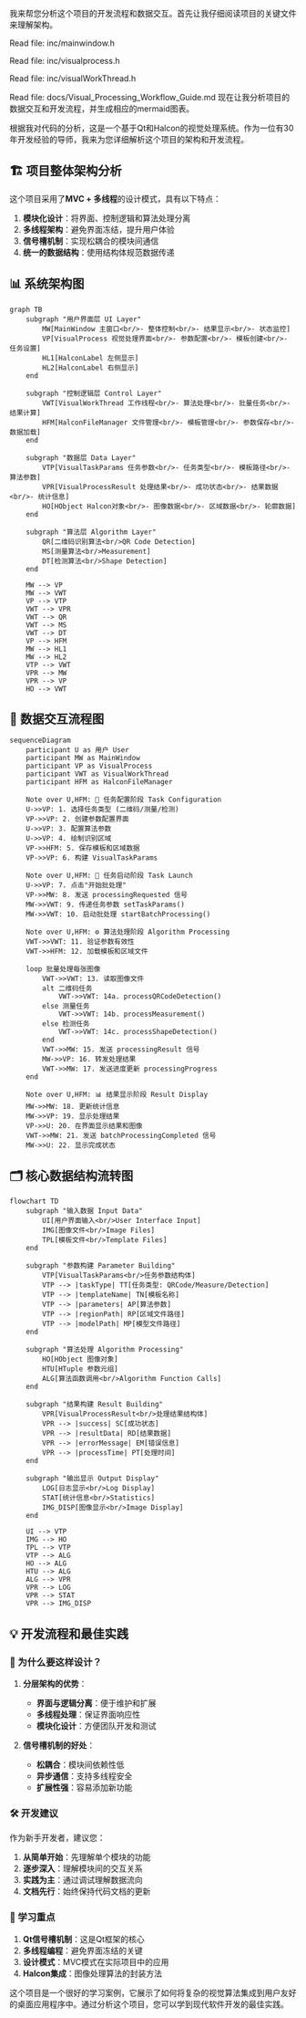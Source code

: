 
我来帮您分析这个项目的开发流程和数据交互。首先让我仔细阅读项目的关键文件来理解架构。

Read file: inc/mainwindow.h

Read file: inc/visualprocess.h

Read file: inc/visualWorkThread.h

Read file: docs/Visual_Processing_Workflow_Guide.md
现在让我分析项目的数据交互和开发流程，并生成相应的mermaid图表。

根据我对代码的分析，这是一个基于Qt和Halcon的视觉处理系统。作为一位有30年开发经验的导师，我来为您详细解析这个项目的架构和开发流程。

## 🏗️ 项目整体架构分析

这个项目采用了**MVC + 多线程**的设计模式，具有以下特点：

1. **模块化设计**：将界面、控制逻辑和算法处理分离
2. **多线程架构**：避免界面冻结，提升用户体验  
3. **信号槽机制**：实现松耦合的模块间通信
4. **统一的数据结构**：使用结构体规范数据传递

## 📊 系统架构图

```mermaid
graph TB
    subgraph "用户界面层 UI Layer"
        MW[MainWindow 主窗口<br/>- 整体控制<br/>- 结果显示<br/>- 状态监控]
        VP[VisualProcess 视觉处理界面<br/>- 参数配置<br/>- 模板创建<br/>- 任务设置]
        HL1[HalconLabel 左侧显示]
        HL2[HalconLabel 右侧显示]
    end
    
    subgraph "控制逻辑层 Control Layer"
        VWT[VisualWorkThread 工作线程<br/>- 算法处理<br/>- 批量任务<br/>- 结果计算]
        HFM[HalconFileManager 文件管理<br/>- 模板管理<br/>- 参数保存<br/>- 数据加载]
    end
    
    subgraph "数据层 Data Layer"
        VTP[VisualTaskParams 任务参数<br/>- 任务类型<br/>- 模板路径<br/>- 算法参数]
        VPR[VisualProcessResult 处理结果<br/>- 成功状态<br/>- 结果数据<br/>- 统计信息]
        HO[HObject Halcon对象<br/>- 图像数据<br/>- 区域数据<br/>- 轮廓数据]
    end
    
    subgraph "算法层 Algorithm Layer"
        QR[二维码识别算法<br/>QR Code Detection]
        MS[测量算法<br/>Measurement]
        DT[检测算法<br/>Shape Detection]
    end
    
    MW --> VP
    MW --> VWT
    VP --> VTP
    VWT --> VPR
    VWT --> QR
    VWT --> MS
    VWT --> DT
    VP --> HFM
    MW --> HL1
    MW --> HL2
    VTP --> VWT
    VPR --> MW
    VPR --> VP
    HO --> VWT
```

## 🔄 数据交互流程图

```mermaid
sequenceDiagram
    participant U as 用户 User
    participant MW as MainWindow
    participant VP as VisualProcess  
    participant VWT as VisualWorkThread
    participant HFM as HalconFileManager
    
    Note over U,HFM: 🎯 任务配置阶段 Task Configuration
    U->>VP: 1. 选择任务类型 (二维码/测量/检测)
    VP->>VP: 2. 创建参数配置界面
    U->>VP: 3. 配置算法参数
    U->>VP: 4. 绘制识别区域
    VP->>HFM: 5. 保存模板和区域数据
    VP->>VP: 6. 构建 VisualTaskParams
    
    Note over U,HFM: 🚀 任务启动阶段 Task Launch
    U->>VP: 7. 点击"开始批处理"
    VP->>MW: 8. 发送 processingRequested 信号
    MW->>VWT: 9. 传递任务参数 setTaskParams()
    MW->>VWT: 10. 启动批处理 startBatchProcessing()
    
    Note over U,HFM: ⚙️ 算法处理阶段 Algorithm Processing
    VWT->>VWT: 11. 验证参数有效性
    VWT->>HFM: 12. 加载模板和区域文件
    
    loop 批量处理每张图像
        VWT->>VWT: 13. 读取图像文件
        alt 二维码任务
            VWT->>VWT: 14a. processQRCodeDetection()
        else 测量任务  
            VWT->>VWT: 14b. processMeasurement()
        else 检测任务
            VWT->>VWT: 14c. processShapeDetection()
        end
        VWT->>MW: 15. 发送 processingResult 信号
        MW->>VP: 16. 转发处理结果
        VWT->>MW: 17. 发送进度更新 processingProgress
    end
    
    Note over U,HFM: 📊 结果显示阶段 Result Display
    MW->>MW: 18. 更新统计信息
    MW->>VP: 19. 显示处理结果
    VP->>U: 20. 在界面显示结果和图像
    VWT->>MW: 21. 发送 batchProcessingCompleted 信号
    MW->>U: 22. 显示完成状态
```

## 🗂️ 核心数据结构流转图

```mermaid
flowchart TD
    subgraph "输入数据 Input Data"
        UI[用户界面输入<br/>User Interface Input]
        IMG[图像文件<br/>Image Files]
        TPL[模板文件<br/>Template Files]
    end
    
    subgraph "参数构建 Parameter Building"
        VTP[VisualTaskParams<br/>任务参数结构体]
        VTP --> |taskType| TT[任务类型: QRCode/Measure/Detection]
        VTP --> |templateName| TN[模板名称]
        VTP --> |parameters| AP[算法参数]
        VTP --> |regionPath| RP[区域文件路径]
        VTP --> |modelPath| MP[模型文件路径]
    end
    
    subgraph "算法处理 Algorithm Processing"
        HO[HObject 图像对象]
        HTU[HTuple 参数元组]
        ALG[算法函数调用<br/>Algorithm Function Calls]
    end
    
    subgraph "结果构建 Result Building"
        VPR[VisualProcessResult<br/>处理结果结构体]
        VPR --> |success| SC[成功状态]
        VPR --> |resultData| RD[结果数据]
        VPR --> |errorMessage| EM[错误信息]
        VPR --> |processTime| PT[处理时间]
    end
    
    subgraph "输出显示 Output Display"
        LOG[日志显示<br/>Log Display]
        STAT[统计信息<br/>Statistics]
        IMG_DISP[图像显示<br/>Image Display]
    end
    
    UI --> VTP
    IMG --> HO
    TPL --> VTP
    VTP --> ALG
    HO --> ALG
    HTU --> ALG
    ALG --> VPR
    VPR --> LOG
    VPR --> STAT
    VPR --> IMG_DISP
```

## 💡 开发流程和最佳实践

### 🎯 为什么要这样设计？

1. **分层架构的优势**：
   - **界面与逻辑分离**：便于维护和扩展
   - **多线程处理**：保证界面响应性
   - **模块化设计**：方便团队开发和测试

2. **信号槽机制的好处**：
   - **松耦合**：模块间依赖性低
   - **异步通信**：支持多线程安全
   - **扩展性强**：容易添加新功能

### 🛠️ 开发建议

作为新手开发者，建议您：

1. **从简单开始**：先理解单个模块的功能
2. **逐步深入**：理解模块间的交互关系  
3. **实践为主**：通过调试理解数据流向
4. **文档先行**：始终保持代码文档的更新

### 📝 学习重点

1. **Qt信号槽机制**：这是Qt框架的核心
2. **多线程编程**：避免界面冻结的关键
3. **设计模式**：MVC模式在实际项目中的应用
4. **Halcon集成**：图像处理算法的封装方法

这个项目是一个很好的学习案例，它展示了如何将复杂的视觉算法集成到用户友好的桌面应用程序中。通过分析这个项目，您可以学到现代软件开发的最佳实践。
